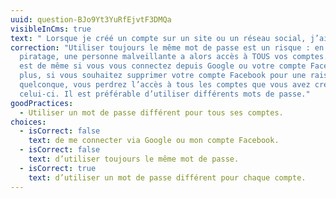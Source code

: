 ```yaml
---
uuid: question-BJo9Yt3YuRfEjvtF3DMQa
visibleInCms: true
text: " Lorsque je créé un compte sur un site ou un réseau social, j’ai l’habitude :"
correction: "Utiliser toujours le même mot de passe est un risque : en cas de
  piratage, une personne malveillante a alors accès à TOUS vos comptes. Il en
  est de même si vous vous connectez depuis Google ou votre compte Facebook. De
  plus, si vous souhaitez supprimer votre compte Facebook pour une raison
  quelconque, vous perdrez l’accès à tous les comptes que vous avez créé depuis
  celui-ci. Il est préférable d’utiliser différents mots de passe."
goodPractices:
  - Utiliser un mot de passe différent pour tous ses comptes.
choices:
  - isCorrect: false
    text: de me connecter via Google ou mon compte Facebook.
  - isCorrect: false
    text: d’utiliser toujours le même mot de passe.
  - isCorrect: true
    text: d’utiliser un mot de passe différent pour chaque compte.
---
```

